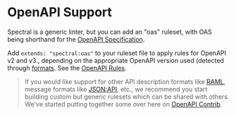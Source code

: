 # OpenAPI Support

Spectral is a generic linter, but you can add an "oas" ruleset, with OAS being shorthand for the [OpenAPI Specification](https://openapis.org/specification).

Add `extends: "spectral:oas"` to your ruleset file to apply rules for OpenAPI v2 and v3., depending on the appropriate OpenAPI version used (detected through [formats](../getting-started/3-rulesets.md#formats). See the [OpenAPI Rules](../reference/openapi-rules.md). 

<!-- theme: info -->

> If you would like support for other API description formats like [RAML](https://raml.org/), message formats like [JSON:API](https://jsonapi.org/), etc., we recommend you start building custom but generic rulesets which can be shared with others. We've started putting together some over here on [OpenAPI Contrib](https://github.com/openapi-contrib/style-guides/).
